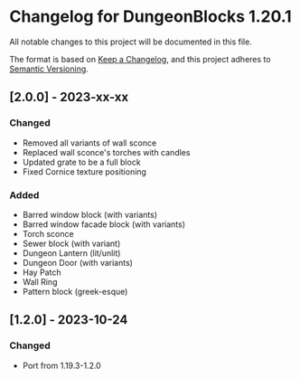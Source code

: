 # Changelog for DungeonBlocks 1.20.1

All notable changes to this project will be documented in this file.

The format is based on [Keep a Changelog](https://keepachangelog.com/en/1.0.0/),
and this project adheres to [Semantic Versioning](https://semver.org/spec/v2.0.0.html).

## [2.0.0] - 2023-xx-xx

### Changed

- Removed all variants of wall sconce
- Replaced wall sconce's torches with candles
- Updated grate to be a full block
- Fixed Cornice texture positioning

### Added

- Barred window block (with variants)
- Barred window facade block (with variants)
- Torch sconce
- Sewer block (with variant)
- Dungeon Lantern (lit/unlit)
- Dungeon Door (with variants)
- Hay Patch
- Wall Ring
- Pattern block (greek-esque)

## [1.2.0] - 2023-10-24

### Changed

- Port from 1.19.3-1.2.0